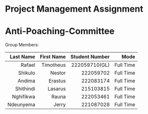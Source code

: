 # Project Management Assignment

# Anti-Poaching-Committee

Group Members:

| Last Name  | First Name| Student Number| Mode      |
|-----------:| ---------:|--------------:|----------:|
| Rafael     | Timotheus | 222059710(GL) | Full Time |
| Shikulo    | Nestor    | 222059702     | Full Time |
| Andima     | Erastus   | 222083174     | Full Time |
|Shithindi   | Lasarus   | 215103815     | Full Time |
|Nghifikwa   | Rauna     | 222053461     | Full Time |
|Ndeunyema   | Jerry     | 221087028     | Full Time |
 
